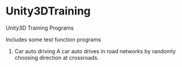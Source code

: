 # Unity3DTraining
Unity3D Training Programs    
    
Includes some test function programs 

1. Car auto driving
A car auto drives in road networks by randomly choosing direction at crossroads.
